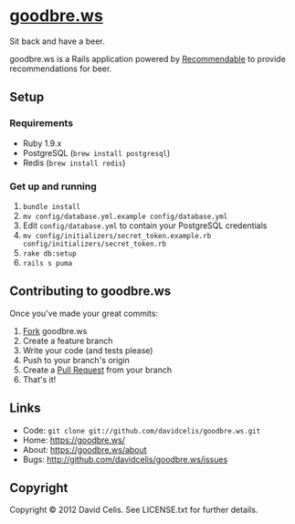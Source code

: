 # [goodbre.ws][goodbre.ws]

Sit back and have a beer.

goodbre.ws is a Rails application powered by [Recommendable][recommendable] to provide recommendations for beer.

## Setup

### Requirements

* Ruby 1.9.x
* PostgreSQL (`brew install postgresql`)
* Redis (`brew install redis`)

### Get up and running

1. `bundle install`
2. `mv config/database.yml.example config/database.yml`
3. Edit `config/database.yml` to contain your PostgreSQL credentials
4. `mv config/initializers/secret_token.example.rb config/initializers/secret_token.rb`
5. `rake db:setup`
6. `rails s puma`

Contributing to goodbre.ws
--------------------------

Once you've made your great commits:

1. [Fork][forking] goodbre.ws
2. Create a feature branch
3. Write your code (and tests please)
4. Push to your branch's origin
5. Create a [Pull Request][pull requests] from your branch
6. That's it!

Links
-----
* Code:  `git clone git://github.com/davidcelis/goodbre.ws.git`
* Home:  <https://goodbre.ws/>
* About: <https://goodbre.ws/about>
* Bugs:  <http://github.com/davidcelis/goodbre.ws/issues>

Copyright
---------

Copyright © 2012 David Celis. See LICENSE.txt for
further details.

[goodbre.ws]: https://goodbre.ws/
[forking]: http://help.github.com/forking/
[pull requests]: http://help.github.com/pull-requests/
[recommendable]: http://davidcelis.github.com/recommendable/
[documentation]: http://rubydoc.info/gems/recommendable/frames
[gittip]: https://gittip.com/davidcelis/
[rewrite]: https://github.com/goodbrews/goodbre.ws/
